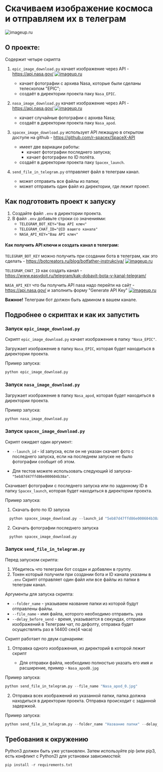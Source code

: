 # Скачиваем изображение космоса и отправляем их в телеграм

![imageup.ru](https://api.nasa.gov/EPIC/archive/natural/2019/05/30/png/epic_1b_20190530011359.png?api_key=DEMO_KEY)
## О проекте: 

Содержит четыре скрипта
1. `epic_image_download.py` качает изображение через API - https://api.nasa.gov/ 
[![imageup.ru](https://imageup.ru/img66/3990243/chrome_vk1pf4jils.png)](https://imageup.ru/img66/3990243/chrome_vk1pf4jils.png.html)
    * качает фотографии с архива Nasa, которые были сделаны телескопом "EPIC";
    * создаёт в директории проекта паку `Nasa_EPIC`.

2. `nasa_image_download.py`  качает изображение через API - https://api.nasa.gov/
[![imageup.ru](https://imageup.ru/img169/3990246/chrome_bctr4faxhc.png)](https://imageup.ru/img169/3990246/chrome_bctr4faxhc.png.html)
   * качает случайные фотографии с архива Nasa;
   * создаёт в директории проекта паку `Nasa_apod`.
    
3. `spacex_image_download.py` использует API лежащую в открытом доступе на github - https://github.com/r-spacex/SpaceX-API
    * имеет две вариации работы:
      * качает фотографии последнего запуска;
      * качает фотографии по ID полёта.
    * создаёт в директории проекта паку `Spacex_launch`.

4. `send_file_in_telegram.py` отправляет файл в телеграм канал.
    * может отправить все файлы из папки;
    * может отправить один файл из директории, где лежит проект.

## Как подготовить проект к запуску

1. Создайте файл  `.env`  в директории проекта.
2. В файл  `.env`  добавьте строки со значениями:
   - `TELEGRAM_BOT_KEY="Ваш API ключ"`
   - `TELEGRAM_CHAT_ID="@ID вашего канала"`
   - `NASA_API_KEY="Ваш API ключ"`

#### Как получить API ключи и создать канал в телеграм:

`TELEGRAM_BOT_KEY` можно получить при создании бота в телеграм, как это сделать - https://botcreators.ru/blog/botfather-instrukciya/
[![imageup.ru](https://imageup.ru/img120/3990253/telegram_trpah8babz.jpg)](https://imageup.ru/img120/3990253/telegram_trpah8babz.jpg.html)

`TELEGRAM_CHAT_ID` как создать канал - https://www.easydoit.ru/telegram/kak-dobavit-bota-v-kanal-telegram/

`NASA_API_KEY` что бы получить API nasa надо перейти на сайт - https://api.nasa.gov/ и заполнить форму "Generate API Key"
[![imageup.ru](https://imageup.ru/img154/3993663/chrome_327t9ltrsk.png)](https://imageup.ru/img154/3993663/chrome_327t9ltrsk.png.html)


__Важное!__ Телеграм бот должен быть админом в вашем канале.

## Подробнее о скриптах и как их запустить

### Запуск `epic_image_download.py`

Скрипт `epic_image_download.py` качает изображение в папку `"Nasa_EPIC"`.

Загружает изображение в папку `Nasa_EPIC`, которая будет находиться в директории проекта.

Пример запуска:

```python
python epic_image_download.py
```


### Запуск `nasa_image_download.py` 

Загружает изображение в папку `Nasa_apod`, которая будет находиться в директории проекта.

Пример запуска:

```python
python nasa_image_download.py
```

### Запуск `spacex_image_download.py` 
Скрипт ожидает один аргумент:

* `--launch_id` - id запуска, если он не указан скачает фото с последнего запуска, если на последнем запуске не было фотографии сообщит об этом.

* Для тестов можете использовать следующий id запуска- `"5eb87d47ffd86e000604b38a"`.
  
Скачивает фотографии с последнего запуска или по заданному ID в папку `Spacex_launch`, которая будет находиться в директории проекта.

Пример запуска:

1. Скачать фото по ID запуска
```python
  python spacex_image_download.py --launch_id "5eb87d47ffd86e000604b38a"
```
2. Скачать фотографии последнего запуска
```python
  python spacex_image_download.py
```

### Запуск `send_file_in_telegram.py`

Перед запуском скрипта:
1. Убедитесь что телеграм бот создан и добавлен в группу.
2. Токен который получили при создании бота и ID канала указаны в `.env`
Скрипт отправляет один файл или все файлы из папки в телеграм канал.

Аргументы для запуска скрипта:
* `--folder_name` - указываем название папки из которой будут отправлены файлы.
* `--file_name` - имя файла, которого необходимо отправить. ука
* `--delay_before_send` - время, указывается в секундах, отправки изображений в Телеграм чат, по дефолту, отправка будет осуществлять раз в 14400 сек(4 часа)

Скрипт работает по двум сценариям:
1. Отправка одного изображения, из директорий в которой лежит скрипт

   * Для отправки файла, необходимо полностью указать его имя и расширение, пример - `Nasa_apod0.jpg`

Пример запуска:
```python
python send_file_in_telegram.py --file_name "Nasa_apod_0.jpg"
```

2. Отправка всех изображений из указанной папки, папка должна находиться в директории проекта. Отправка происходит с заданной задержкой.

Пример запуска:
```python
python send_file_in_telegram.py --folder_name "Название папки" --delay_before_send 10
```


## Требования к окружению

Python3 должен быть уже установлен.
Затем используйте pip (или pip3, есть конфликт с Python2) для установки зависимостей:

```python
pip install -r requirements.txt
```



